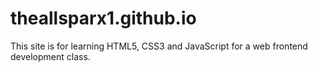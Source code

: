 # theallsparx1.github.io
This site is for learning HTML5, CSS3 and JavaScript for a web frontend development class.